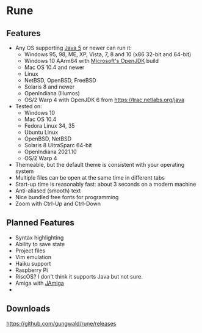 # Rune

## Features

- Any OS supporting [Java 5](https://en.wikipedia.org/wiki/Java_version_history#J2SE_5.0) or newer can run it:
    - Windows 95, 98, ME, XP, Vista, 7, 8 and 10 (x86 32-bit and 64-bit)
    - Windows 10 AArm64 with [Microsoft's OpenJDK](https://www.microsoft.com/openjdk) build
    - Mac OS 10.4 and newer
    - Linux
    - NetBSD, OpenBSD, FreeBSD
    - Solaris 8 and newer
    - OpenIndiana (Illumos)
    - OS/2 Warp 4 with OpenJDK 6 from https://trac.netlabs.org/java
- Tested on:
    - Windows 10
    - Mac OS 10.4
    - Fedora Linux 34, 35
    - Ubuntu Linux
    - OpenBSD, NetBSD
    - Solaris 8 UltraSparc 64-bit
    - OpenIndiana 2021.10
    - OS/2 Warp 4
- Themeable, but the default theme is consistent with your operating system
- Multiple files can be open at the same time in different tabs
- Start-up time is reasonably fast: about 3 seconds on a modern machine
- Anti-aliased (smooth) text
- Nice bundled free fonts for programming
- Zoom with Ctrl-Up and Ctrl-Down

## Planned Features

- Syntax highlighting
- Ability to save state
- Project files
- Vim emulation
- Haiku support
- Raspberry Pi
- RiscOS? I don't think it supports Java but not sure.
- Amiga with [JAmiga](http://os4depot.net/?function=showfile&file=development/language/jamiga.lha)
- 

## Downloads

https://github.com/gungwald/rune/releases


